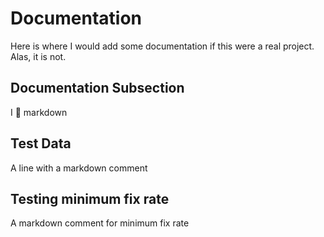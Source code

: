 # Documentation

Here is where I would add some documentation if this were a real project. Alas, it is not.

## Documentation Subsection

I :purple_heart: markdown


## Test Data

A line with a markdown comment

## Testing minimum fix rate

A markdown comment for minimum fix rate
